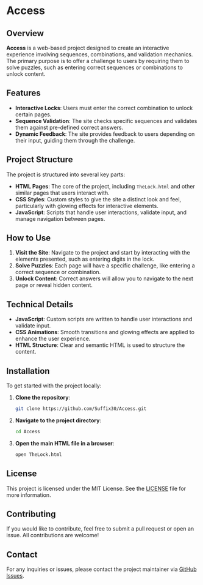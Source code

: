 
# Access

## Overview

**Access** is a web-based project designed to create an interactive experience involving sequences, combinations, and validation mechanics. The primary purpose is to offer a challenge to users by requiring them to solve puzzles, such as entering correct sequences or combinations to unlock content.

## Features

- **Interactive Locks**: Users must enter the correct combination to unlock certain pages.
- **Sequence Validation**: The site checks specific sequences and validates them against pre-defined correct answers.
- **Dynamic Feedback**: The site provides feedback to users depending on their input, guiding them through the challenge.

## Project Structure

The project is structured into several key parts:

- **HTML Pages**: The core of the project, including `TheLock.html` and other similar pages that users interact with.
- **CSS Styles**: Custom styles to give the site a distinct look and feel, particularly with glowing effects for interactive elements.
- **JavaScript**: Scripts that handle user interactions, validate input, and manage navigation between pages.

## How to Use

1. **Visit the Site**: Navigate to the project and start by interacting with the elements presented, such as entering digits in the lock.
2. **Solve Puzzles**: Each page will have a specific challenge, like entering a correct sequence or combination.
3. **Unlock Content**: Correct answers will allow you to navigate to the next page or reveal hidden content.

## Technical Details

- **JavaScript**: Custom scripts are written to handle user interactions and validate input.
- **CSS Animations**: Smooth transitions and glowing effects are applied to enhance the user experience.
- **HTML Structure**: Clear and semantic HTML is used to structure the content.

## Installation

To get started with the project locally:

1. **Clone the repository**:
   ```bash
   git clone https://github.com/Suffix30/Access.git
   ```
2. **Navigate to the project directory**:
   ```bash
   cd Access
   ```
3. **Open the main HTML file in a browser**:
   ```bash
   open TheLock.html
   ```
   
## License

This project is licensed under the MIT License. See the [LICENSE](LICENSE) file for more information.

## Contributing

If you would like to contribute, feel free to submit a pull request or open an issue. All contributions are welcome!

## Contact

For any inquiries or issues, please contact the project maintainer via [GitHub Issues](https://github.com/Suffix30/Access/issues).
